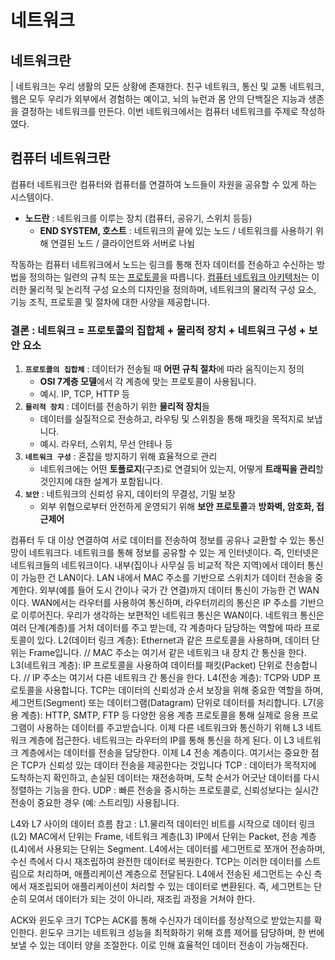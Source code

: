 # 네트워크

## 네트워크란
| 네트워크는 우리 생활의 모든 상황에 존재한다. 친구 네트워크, 통신 및 교통 네트워크, 웹은 모두 우리가 외부에서 경험하는 예이고, 뇌의 뉴런과 몸 안의 단백질은 지능과 생존을 결정하는 네트워크를 만든다. 이번 네트워크에서는 컴퓨터 네트워크를 주제로 작성하였다.

## 컴퓨터 네트워크란
컴퓨터 네트워크란 컴퓨터와 컴퓨터를 연결하여 노드들이 자원을 공유할 수 있게 하는 시스템이다.
<br>
- **노드란** : 네트워크를 이루는 장치 (컴퓨터, 공유기, 스위치 등등)
    - **END SYSTEM, 호스트** : 네트워크의 끝에 있는 노드 / 네트워크를 사용하기 위해 연결된 노드 / 클라이언트와 서버로 나뉨


작동하는 컴퓨터 네트워크에서 노드는 링크를 통해 전자 데이터를 전송하고 수신하는 방법을 정의하는 일련의 규칙 또는 [프로토콜](./pages/프로토콜(통신규약).md)을 따릅니다. [컴퓨터 네트워크 아키텍처]()는 이러한 물리적 및 논리적 구성 요소의 디자인을 정의하며, 네트워크의 물리적 구성 요소, 기능 조직, 프로토콜 및 절차에 대한 사양을 제공합니다.

### 결론 : 네트워크 = 프로토콜의 집합체 + 물리적 장치 + 네트워크 구성 + 보안 요소
1. **`프로토콜의 집합체`** : 데이터가 전송될 때 **어떤 규칙 절차**에 따라 움직이는지 정의
   - **OSI 7계층 모델**에서 각 계층에 맞는 프로토콜이 사용됩니다. 
   - 예시. IP, TCP, HTTP 등
2. **`물리적 장치`** : 데이터를 전송하기 위한 **물리적 장치**들
   - 데이터를 실질적으로 전송하고, 라우팅 및 스위칭을 통해 패킷을 목적지로 보냅니다.
   - 예시. 라우터, 스위치, 무선 안테나 등
3. **`네트워크 구성`** : 혼잡을 방지하기 위해 효율적으로 관리
   - 네트워크에는 어떤 **토폴로지**(구조)로 연결되어 있는지, 어떻게 **트래픽을 관리**할 것인지에 대한 설계가 포함됩니다.
4. **`보안`** : 네트워크의 신뢰성 유지, 데이터의 무결성, 기밀 보장
   - 외부 위협으로부터 안전하게 운영되기 위해 **보안 프로토콜**과 **방화벽, 암호화, 접근제어**




컴퓨터 두 대 이상 연결하여 서로 데이터를 전송하여 정보를 공유나 교환할 수 있는 통신망이  네트워크다.
네트워크를 통해 정보를 공유할 수 있는 게 인터넷이다. 즉, 인터넷은 네트워크들의 네트워크이다.
내부(집이나 사무실 등 비교적 작은 지역)에서 데이터 통신이 가능한 건 LAN이다.
LAN 내에서 MAC 주소를 기반으로 스위치가 데이터 전송을 중계한다. 
외부(예를 들어 도시 간이나 국가 간 연결)까지 데이터 통신이 가능한 건 WAN이다.
WAN에서는 라우터를 사용하여 통신하며, 라우터끼리의 통신은 IP 주소를 기반으로 이루어진다. 
우리가 생각하는 보편적인 네트워크 통신은 WAN이다.
네트워크 통신은 여러 단계(계층)를 거처 데이터를 주고 받는데, 각 계층마다 담당하는 역할에 따라 프로토콜이 있다.
L2(데이터 링크 계층): Ethernet과 같은 프로토콜을 사용하며, 데이터 단위는 Frame입니다. // MAC 주소는 여기서 같은 네트워크 내 장치 간 통신을 한다.
L3(네트워크 계층): IP 프로토콜을 사용하여 데이터를 패킷(Packet) 단위로 전송합니다. // IP 주소는 여기서 다른 네트워크 간 통신을 한다.
L4(전송 계층): TCP와 UDP 프로토콜을 사용합니다. TCP는 데이터의 신뢰성과 순서 보장을 위해 중요한 역할을 하며, 세그먼트(Segment) 또는 데이터그램(Datagram) 단위로 데이터를 처리합니다.
L7(응용 계층): HTTP, SMTP, FTP 등 다양한 응용 계층 프로토콜을 통해 실제로 응용 프로그램이 사용하는 데이터를 주고받습니다.
이제 다른 네트워크와 통신하기 위해 L3 네트워크 계층에 접근한다. 네트워크는 라우터의 IP를 통해 통신을 하게 된다. 
이 L3 네트워크 계층에서는 데이터를 전송을 담당한다.
이제 L4 전송 계층이다. 여기서는 중요한 점은 TCP가 신뢰성 있는 데이터 전송을 제공한다는 것입니다
TCP : 데이터가 목적지에 도착하는지 확인하고, 손실된 데이터는 재전송하며, 도착 순서가 어긋난 데이터를 다시 정렬하는 기능을 한다.
UDP : 빠른 전송을 중시하는 프로토콜로, 신뢰성보다는 실시간 전송이 중요한 경우 (예: 스트리밍) 사용됩니다.


L4와 L7 사이의 데이터 흐름
참고 : L1.물리적 데이터인 비트를 시작으로 데이터 링크(L2) MAC에서 단위는 Frame, 네트워크 계층(L3) IP에서 단위는 Packet, 전송 계층(L4)에서 사용되는 단위는 Segment.
L4에서는 데이터를 세그먼트로 쪼개어 전송하며, 수신 측에서 다시 재조립하여 완전한 데이터로 복원한다.
TCP는 이러한 데이터를 스트림으로 처리하며, 애플리케이션 계층으로 전달된다.
L4에서 전송된 세그먼트는 수신 측에서 재조립되어 애플리케이션이 처리할 수 있는 데이터로 변환된다.
즉, 세그먼트는 단순히 모여서 데이터가 되는 것이 아니라, 재조립 과정을 거쳐야 한다.

ACK와 윈도우 크기
TCP는  ACK를 통해 수신자가 데이터를 정상적으로 받았는지를 확인한다.
윈도우 크기는 네트워크 성능을 최적화하기 위해 흐름 제어를 담당하며, 한 번에 보낼 수 있는 데이터 양을 조절한다. 이로 인해 효율적인 데이터 전송이 가능해진다.